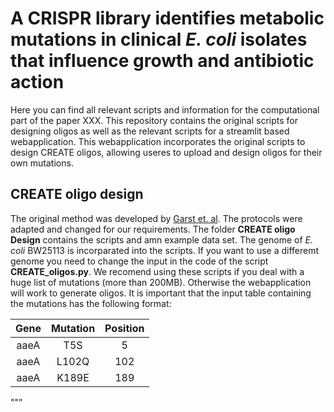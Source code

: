 # A CRISPR library identifies metabolic mutations in clinical *E. coli* isolates that influence growth and antibiotic action

Here you can find all relevant scripts and information for the computational part of the paper XXX.
This repository contains the original scripts for designing oligos as well as the relevant scripts for a streamlit based webapplication.
This webapplication incorporates the original scripts to design CREATE oligos, allowing useres to upload and design oligos for their own mutations.  

## CREATE oligo design
The original method was developed by [Garst et. al](https://www.nature.com/articles/nbt.3718). The protocols were adapted 
and changed for our requirements. The folder **CREATE oligo Design** contains the scripts and amn example data set. The genome
of *E. coli* BW25113 is incorparated into the scripts. If you want to use a differemt genome you need to change the input in the code of 
the script **CREATE_oligos.py**. We recomend using these scripts if you deal with a huge list of mutations (more than 200MB). Otherwise the webapplication
will work to generate oligos. It is important that the input table containing the mutations has the following format: 

| Gene | Mutation | Position |
|:---------:|:--------:|:--------:|
| aaeA      | T5S      | 5        |
| aaeA      | L102Q    | 102      |
| aaeA      | K189E    | 189      |\
"""
